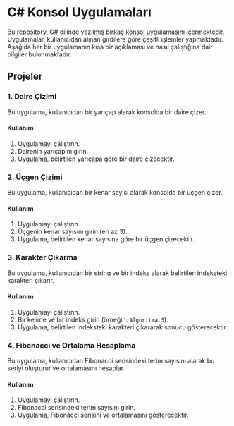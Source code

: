 # C# Konsol Uygulamaları

Bu repository, C# dilinde yazılmış birkaç konsol uygulamasını içermektedir. Uygulamalar, kullanıcıdan alınan girdilere göre çeşitli işlemler yapmaktadır. Aşağıda her bir uygulamanın kısa bir açıklaması ve nasıl çalıştığına dair bilgiler bulunmaktadır.

## Projeler

### 1. Daire Çizimi

Bu uygulama, kullanıcıdan bir yarıçap alarak konsolda bir daire çizer.

#### Kullanım
1. Uygulamayı çalıştırın.
2. Dairenin yarıçapını girin.
3. Uygulama, belirtilen yarıçapa göre bir daire çizecektir.

### 2. Üçgen Çizimi

Bu uygulama, kullanıcıdan bir kenar sayısı alarak konsolda bir üçgen çizer.

#### Kullanım
1. Uygulamayı çalıştırın.
2. Üçgenin kenar sayısını girin (en az 3).
3. Uygulama, belirtilen kenar sayısına göre bir üçgen çizecektir.

### 3. Karakter Çıkarma

Bu uygulama, kullanıcıdan bir string ve bir indeks alarak belirtilen indeksteki karakteri çıkarır.

#### Kullanım
1. Uygulamayı çalıştırın.
2. Bir kelime ve bir indeks girin (örneğin: `Algoritma,3`).
3. Uygulama, belirtilen indeksteki karakteri çıkararak sonucu gösterecektir.

### 4. Fibonacci ve Ortalama Hesaplama

Bu uygulama, kullanıcıdan Fibonacci serisindeki terim sayısını alarak bu seriyi oluşturur ve ortalamasını hesaplar.

#### Kullanım
1. Uygulamayı çalıştırın.
2. Fibonacci serisindeki terim sayısını girin.
3. Uygulama, Fibonacci serisini ve ortalamasını gösterecektir.



